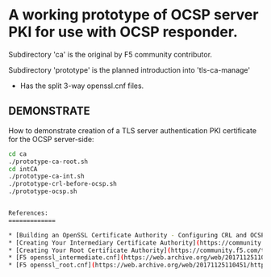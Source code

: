 A working prototype of OCSP server PKI 
for use with OCSP responder.
==============================

Subdirectory 'ca' is the original by F5 community contributor.

Subdirectory 'prototype' is the planned introduction into 'tls-ca-manage'

   - Has the split 3-way openssl.cnf files.


DEMONSTRATE
------------
How to demonstrate creation of a TLS server authentication PKI 
certificate for the OCSP server-side:


```bash
cd ca
./prototype-ca-root.sh
cd intCA
./prototype-ca-int.sh
./prototype-crl-before-ocsp.sh
./prototype-ocsp.sh


References:
=============

* [Building an OpenSSL Certificate Authority - Configuring CRL and OCSP](https://community.f5.com/t5/technical-articles/building-an-openssl-certificate-authority-configuring-crl-and/ta-p/279492)
* [Creating Your Intermediary Certificate Authority](https://community.f5.com/t5/technical-articles/building-an-openssl-certificate-authority-creating-your/ta-p/279497)
* [Creating Your Root Certificate Authority](https://community.f5.com/t5/technical-articles/building-an-openssl-certificate-authority-configuring-crl-and/ta-p/279492)
* [F5 openssl_intermediate.cnf](https://web.archive.org/web/20171125110858/https://gist.github.com/Chaseabbott/b9c6ff52ba2fcbc68e1d7ce75afc3482)
* [F5 openssl_root.cnf](https://web.archive.org/web/20171125110451/https://gist.github.com/Chaseabbott/c8c913ce848829f9906fa5e45cea1e10)
